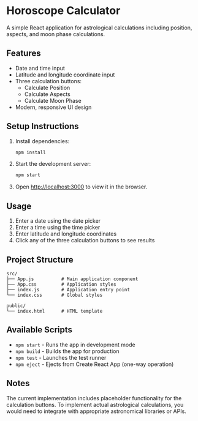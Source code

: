 # Horoscope Calculator

A simple React application for astrological calculations including position, aspects, and moon phase calculations.

## Features

- Date and time input
- Latitude and longitude coordinate input
- Three calculation buttons:
  - Calculate Position
  - Calculate Aspects
  - Calculate Moon Phase
- Modern, responsive UI design

## Setup Instructions

1. Install dependencies:
   ```bash
   npm install
   ```

2. Start the development server:
   ```bash
   npm start
   ```

3. Open [http://localhost:3000](http://localhost:3000) to view it in the browser.

## Usage

1. Enter a date using the date picker
2. Enter a time using the time picker
3. Enter latitude and longitude coordinates
4. Click any of the three calculation buttons to see results

## Project Structure

```
src/
├── App.js          # Main application component
├── App.css         # Application styles
├── index.js        # Application entry point
└── index.css       # Global styles

public/
└── index.html      # HTML template
```

## Available Scripts

- `npm start` - Runs the app in development mode
- `npm build` - Builds the app for production
- `npm test` - Launches the test runner
- `npm eject` - Ejects from Create React App (one-way operation)

## Notes

The current implementation includes placeholder functionality for the calculation buttons. To implement actual astrological calculations, you would need to integrate with appropriate astronomical libraries or APIs.

